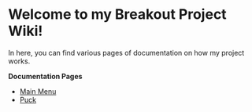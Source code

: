# Welcome to my Breakout Project Wiki!

In here, you can find various pages of documentation on how my project works.

**Documentation Pages**
- [Main Menu](https://noahrobichaux.github.io/Robichaux_Breakout/docs/mainmenu)
- [Puck](https://noahrobichaux.github.io/Robichaux_Breakout/docs/puck)
